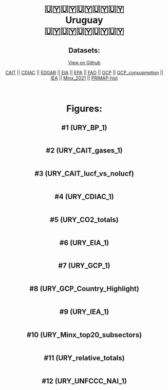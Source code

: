 
<center>
<h1 align="center">
🇺🇾🇺🇾🇺🇾🇺🇾🇺🇾
<br>
Uruguay
<br>
🇺🇾🇺🇾🇺🇾🇺🇾🇺🇾
</h1>
<h2>Datasets:</h2>
<p><a href="https://github.com/dquintani/GreenhouseData/tree/master/country_data/URY_Uruguay/data">View on Github</a>
<br></p><p><a href="data/URY_CAIT.csv">CAIT</a> || <a href="data/URY_CDIAC.csv">CDIAC</a> || <a href="data/URY_EDGAR.csv">EDGAR</a> || <a href="data/URY_EIA.csv">EIA</a> || <a href="data/URY_EPA.csv">EPA</a> || <a href="data/URY_FAO.csv">FAO</a> || <a href="data/URY_GCP.csv">GCP</a> || <a href="data/URY_GCP_consupmption.csv">GCP_consupmption</a> || <a href="data/URY_IEA.csv">IEA</a> || <a href="data/URY_Minx_2021.csv">Minx_2021</a> || <a href="data/URY_PRIMAP-hist.csv">PRIMAP-hist</a></p><p><br></p>
<h1>Figures:</h1><h2>#1 (URY_BP_1)</h2>
<p><img alt="" src="figures/URY_BP_1.png" /></p><h2>#2 (URY_CAIT_gases_1)</h2>
<p><img alt="" src="figures/URY_CAIT_gases_1.png" /></p><h2>#3 (URY_CAIT_lucf_vs_nolucf)</h2>
<p><img alt="" src="figures/URY_CAIT_lucf_vs_nolucf.png" /></p><h2>#4 (URY_CDIAC_1)</h2>
<p><img alt="" src="figures/URY_CDIAC_1.png" /></p><h2>#5 (URY_CO2_totals)</h2>
<p><img alt="" src="figures/URY_CO2_totals.png" /></p><h2>#6 (URY_EIA_1)</h2>
<p><img alt="" src="figures/URY_EIA_1.png" /></p><h2>#7 (URY_GCP_1)</h2>
<p><img alt="" src="figures/URY_GCP_1.png" /></p><h2>#8 (URY_GCP_Country_Highlight)</h2>
<p><img alt="" src="figures/URY_GCP_Country_Highlight.png" /></p><h2>#9 (URY_IEA_1)</h2>
<p><img alt="" src="figures/URY_IEA_1.png" /></p><h2>#10 (URY_Minx_top20_subsectors)</h2>
<p><img alt="" src="figures/URY_Minx_top20_subsectors.png" /></p><h2>#11 (URY_relative_totals)</h2>
<p><img alt="" src="figures/URY_relative_totals.png" /></p><h2>#12 (URY_UNFCCC_NAI_1)</h2>
<p><img alt="" src="figures/URY_UNFCCC_NAI_1.png" /></p>